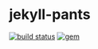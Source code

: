 # jekyll-pants

[![build status](https://img.shields.io/travis/agriffis/jekyll-pants/master.svg?style=plastic)](https://travis-ci.org/agriffis/jekyll-pants?branch=master)
[![gem](https://img.shields.io/gem/v/jekyll-pants.svg?style=plastic)](https://rubygems.org/gems/jekyll-pants)
